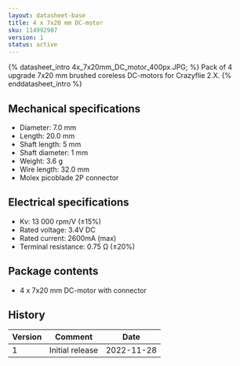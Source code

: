 ```yaml
---
layout: datasheet-base
title: 4 x 7x20 mm DC-motor
sku: 114992987
version: 1
status: active
---
```


{% datasheet_intro 4x_7x20mm_DC_motor_400px.JPG; %}
Pack of 4 upgrade 7x20 mm brushed coreless DC-motors for Crazyflie 2.X.
{% enddatasheet_intro %}

## Mechanical specifications

* Diameter: 7.0 mm
* Length: 20.0 mm
* Shaft length: 5 mm
* Shaft diameter: 1 mm
* Weight: 3.6 g
* Wire length: 32.0 mm
* Molex picoblade 2P connector

## Electrical specifications

* Kv: 13 000 rpm/V (±15%)
* Rated voltage: 3.4V DC
* Rated current: 2600mA (max)
* Terminal resistance: 0.75 Ω (±20%)

## Package contents

* 4 x 7x20 mm DC-motor with connector

## History

| Version | Comment | Date |
| ------- | ------- | ---- |
| 1 | Initial release | 2022-11-28 |
